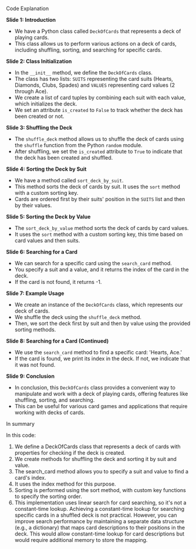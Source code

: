 Code Explanation

**Slide 1: Introduction**
- We have a Python class called `DeckOfCards` that represents a deck of playing cards.
- This class allows us to perform various actions on a deck of cards, including shuffling, sorting, and searching for specific cards.

**Slide 2: Class Initialization**
- In the `__init__` method, we define the `DeckOfCards` class.
- The class has two lists: `SUITS` representing the card suits (Hearts, Diamonds, Clubs, Spades) and `VALUES` representing card values (2 through Ace).
- We create a list of card tuples by combining each suit with each value, which initializes the deck.
- We set an attribute `is_created` to `False` to track whether the deck has been created or not.

**Slide 3: Shuffling the Deck**
- The `shuffle_deck` method allows us to shuffle the deck of cards using the `shuffle` function from the Python `random` module.
- After shuffling, we set the `is_created` attribute to `True` to indicate that the deck has been created and shuffled.

**Slide 4: Sorting the Deck by Suit**
- We have a method called `sort_deck_by_suit`.
- This method sorts the deck of cards by suit. It uses the `sort` method with a custom sorting key.
- Cards are ordered first by their suits' position in the `SUITS` list and then by their values.

**Slide 5: Sorting the Deck by Value**
- The `sort_deck_by_value` method sorts the deck of cards by card values.
- It uses the `sort` method with a custom sorting key, this time based on card values and then suits.

**Slide 6: Searching for a Card**
- We can search for a specific card using the `search_card` method.
- You specify a suit and a value, and it returns the index of the card in the deck.
- If the card is not found, it returns -1.

**Slide 7: Example Usage**
- We create an instance of the `DeckOfCards` class, which represents our deck of cards.
- We shuffle the deck using the `shuffle_deck` method.
- Then, we sort the deck first by suit and then by value using the provided sorting methods.

**Slide 8: Searching for a Card (Continued)**
- We use the `search_card` method to find a specific card: 'Hearts, Ace.'
- If the card is found, we print its index in the deck. If not, we indicate that it was not found.

**Slide 9: Conclusion**
- In conclusion, this `DeckOfCards` class provides a convenient way to manipulate and work with a deck of playing cards, offering features like shuffling, sorting, and searching.
- This can be useful for various card games and applications that require working with decks of cards.

In summary

In this code:

1. We define a DeckOfCards class that represents a deck of cards with properties for checking if the deck is created.
2. We create methods for shuffling the deck and sorting it by suit and value.
3. The search_card method allows you to specify a suit and value to find a card's index. 
4. It uses the index method for this purpose.
5. Sorting is performed using the sort method, with custom key functions to specify the sorting order.
6. This implementation uses linear search for card searching, so it's not a constant-time lookup. 
   Achieving a constant-time lookup for searching specific cards in a shuffled deck is not practical. 
   However, you can improve search performance by maintaining a separate data structure (e.g., a dictionary) 
   that maps card descriptions to their positions in the deck. 
   This would allow constant-time lookup for card descriptions but would require additional memory 
   to store the mapping.